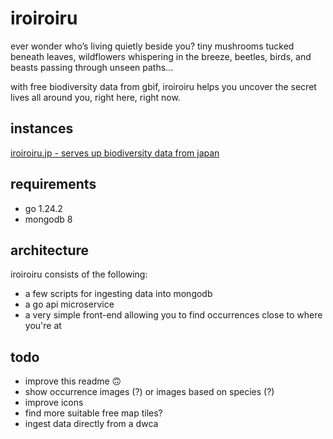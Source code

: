 # iroiroiru

ever wonder who’s living quietly beside you?
tiny mushrooms tucked beneath leaves,
wildflowers whispering in the breeze,
beetles, birds, and beasts passing through unseen paths...

with free biodiversity data from gbif,
iroiroiru helps you uncover the secret lives all around you,
right here, right now.

## instances

[iroiroiru.jp - serves up biodiversity data from japan](https://iroiroiru.jp/)

## requirements

* go 1.24.2
* mongodb 8

## architecture

iroiroiru consists of the following:

* a few scripts for ingesting data into mongodb
* a go api microservice
* a very simple front-end allowing you to find occurrences close to where you're at

## todo

* improve this readme 🙃
* show occurrence images (?) or images based on species (?)
* improve icons
* find more suitable free map tiles?
* ingest data directly from a dwca

